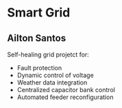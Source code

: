 # Smart Grid

## Ailton Santos

Self-healing grid projetct for: 
- Fault protection
- Dynamic control of voltage
- Weather data integration
- Centralized capacitor bank control
- Automated feeder reconfiguration
